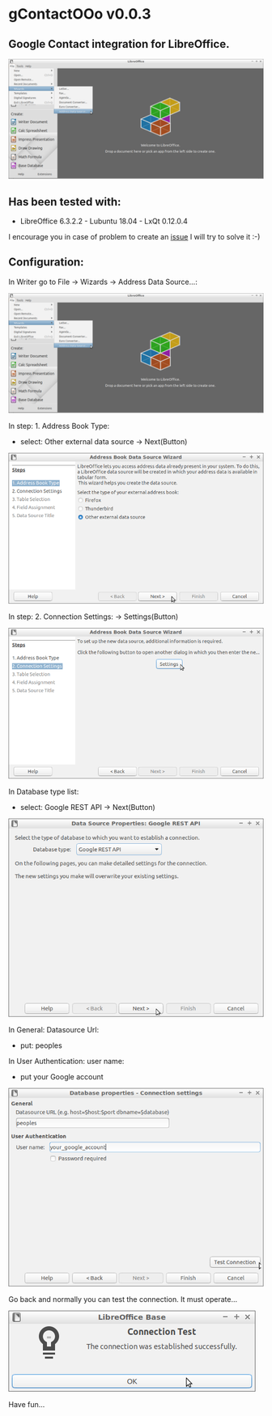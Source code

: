 # gContactOOo v0.0.3

## Google Contact integration for LibreOffice.

![gContactOOo screenshot 1](gContactOOo-1.png)

## Has been tested with:

* LibreOffice 6.3.2.2 - Lubuntu 18.04 -  LxQt 0.12.0.4

I encourage you in case of problem to create an [issue](https://github.com/prrvchr/gContactOOo/issues/new)
I will try to solve it :-)


## Configuration:

In Writer go to File -> Wizards -> Address Data Source...:

![gContactOOo screenshot 1](gContactOOo-1.png)

In step: 1. Address Book Type:
- select: Other external data source -> Next(Button)

![gContactOOo screenshot 2](gContactOOo-2.png)

In step: 2. Connection Settings:
-> Settings(Button)

![gContactOOo screenshot 3](gContactOOo-3.png)

In Database type list:
- select: Google REST API -> Next(Button)

![gContactOOo screenshot 4](gContactOOo-4.png)

In General: Datasource Url:
- put: peoples

In User Authentication: user name:
- put your Google account

![gContactOOo screenshot 5](gContactOOo-5.png)

Go back and normally you can test the connection. It must operate...

![gContactOOo screenshot 6](gContactOOo-6.png)

Have fun...
